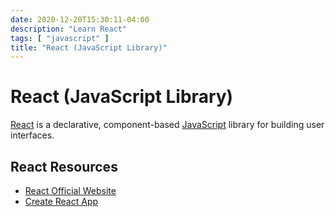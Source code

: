 ```yaml
---
date: 2020-12-20T15:30:11-04:00
description: "Learn React"
tags: [ "javascript" ]
title: "React (JavaScript Library)"
---
```


# React (JavaScript Library)

[React](https://reactjs.org/) is a declarative, component-based [JavaScript](javascript.md) library for building user interfaces.

## React Resources

* [React Official Website](https://reactjs.org/)
* [Create React App](https://create-react-app.dev/)
